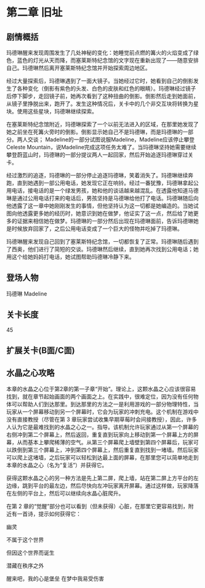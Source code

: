 # 第二章 旧址
## 剧情概括
玛德琳醒来发现周围发生了几处神秘的变化：她睡觉前点燃的篝火的火焰变成了绿色，蓝色的灯光从天而降，而塞莱斯特纪念馆的文字现在重新出现了——随意安排自己。玛德琳然后离开塞莱斯特纪念馆并开始探索周边地区。

经过大量探索后，玛德琳遇到了一面大镜子。当她经过它时，她看到自己的倒影发生了各种变化（倒影有紫色的头发、白色的皮肤和红色的眼睛）。玛德琳经过镜子后停下脚步，走回镜子前，她再次看到了这种扭曲的倒影。倒影然后走到她面前，从镜子里挣脱出来，跑开了。发生这种情况后，关卡中的几个非交互块将转换为星块。使用这些星块，玛德琳继续探索。

在塞莱斯特纪念馆附近，玛德琳探索了一个以前无法进入的区域，在那里她发现了她之前坐在死篝火旁时的倒影。倒影显示她自己不是玛德琳，而是玛德琳的一部分。两人交谈； Madeline的一部分试图说服Madeline，Madeline应该停止攀登Celeste Mountain，说Madeline完成这项任务太难了。当玛德琳坚持她需要继续攀登蔚蓝山时，玛德琳的一部分提议两人一起回家，然后开始追逐玛德琳穿过关卡。

经过激烈的追逐，玛德琳的一部分停止追逐玛德琳，笑着消失了。玛德琳继续奔跑，直到她遇到一部公用电话，她发现它正在响铃。经过一番犹豫，玛德琳拿起公用电话，接电话的是一个绿发男孩，她和他的谈话越来越混乱。在透露他知道马德琳是通过公用电话打来的电话后，男孩坚持是马德琳给他打了电话。玛德琳随后向他透露了这一章中她刚刚发生的事情，但他坚持认为这一切都是她编造的。当她试图向他透露更多她的经历时，她意识到她在做梦，他证实了这一点，然后给了她更多的证据来相信她在做梦。玛德琳的一部分然后出现在玛德琳面前，告诉玛德琳她是时候放弃回家了，之后公用电话变成了一个巨大的怪物并吃掉了玛德琳。

玛德琳醒来发现自己回到了塞莱斯特纪念馆，一切都恢复了正常。玛德琳随后遇到了西奥，他们进行了简短的交谈。玛德琳然后继续，直到她再次找到公用电话；她用这个给她妈妈打电话，她试图帮助玛德琳冷静下来。 
## 登场人物
玛德琳 Madeline 
## 关卡长度
45
## 扩展关卡(**B面**/**C面**)
## 水晶之心攻略
本章的水晶之心位于第2章的第一子章“开始”。理论上，这颗水晶之心应该很容易找到，就在章节起始画面的两个画面之上。在实践中，很难定位，因为没有任何物体可以帮助人们到达那里。到达那里的方法之一是利用游戏的一部分物理特性，当玩家从一个屏幕移动到另一个屏幕时，它会为玩家的冲刺充电。这个机制在游戏中没有直接教授（尽管在第 3 章玩家尝试收集早期草莓时会间接教授），因此，许多人认为它是最难找到的水晶之心之一。指导。该机制允许玩家通过从第一个屏幕的右侧冲到第二个屏幕上，然后返回，重复直到玩家向上移动到第一个屏幕上方的屏幕，从而基本上攀爬稀薄的空气。从第三个屏幕爬上墙壁到第四个屏幕后，玩家可以跌倒到第三个屏幕上，冲到第四个屏幕上，然后重复直到找到一堵墙。然后玩家可以爬上这堵墙，之后玩家可以轻松到达最上面的屏幕，在那里您可以简单地走到本章的水晶之心（名为“复活”）并获得它。

获得这颗水晶之心的另一种方法是先上第二屏，爬上墙，站在第二屏上方平台的左边缘，跳到平台的最左边，然后尽快向左冲玩家离开屏幕。通过这样做，玩家降落在左侧的平台上，然后可以继续向水晶心脏爬升。

在第 2 章的“觉醒”部分也可以看到（但未获得）心脏，在那里它更容易找到，附近有一首诗，提示如何获得它：

幽灵

不属于这个世界

但因这个世界而诞生

潜藏在秩序之外

醒来吧，我的心是堡垒
在梦中我易受伤害
